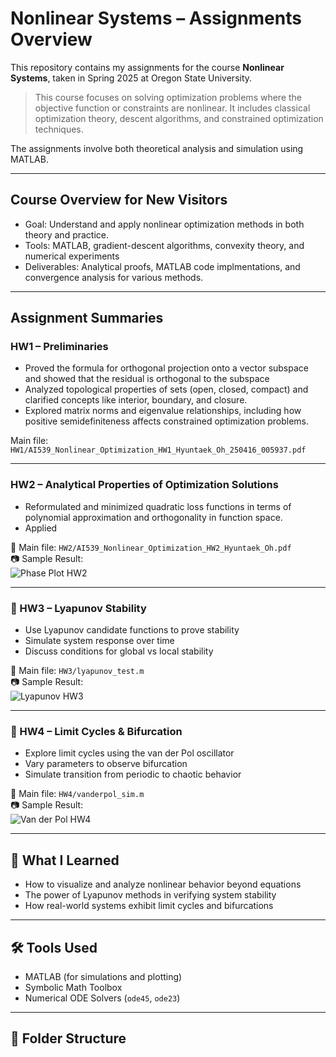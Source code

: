# Nonlinear Systems – Assignments Overview

This repository contains my assignments for the course **Nonlinear Systems**, taken in Spring 2025 at Oregon State University.

> This course focuses on solving optimization problems where the objective function or constraints are nonlinear. It includes classical optimization theory, descent algorithms, and constrained optimization techniques.

The assignments involve both theoretical analysis and simulation using MATLAB.

---

## Course Overview for New Visitors

- Goal: Understand and apply nonlinear optimization methods in both theory and practice.
- Tools: MATLAB, gradient-descent algorithms, convexity theory, and numerical experiments
- Deliverables: Analytical proofs, MATLAB code implmentations, and convergence analysis for various methods. 

---

## Assignment Summaries

### HW1 – Preliminaries

- Proved the formula for orthogonal projection onto a vector subspace and showed that the residual is orthogonal to the subspace
- Analyzed topological properties of sets (open, closed, compact) and clarified concepts like interior, boundary, and closure.
- Explored matrix norms and eigenvalue relationships, including how positive semidefiniteness affects constrained optimization problems.

Main file: `HW1/AI539_Nonlinear_Optimization_HW1_Hyuntaek_Oh_250416_005937.pdf`  

---

### HW2 – Analytical Properties of Optimization Solutions

- Reformulated and minimized quadratic loss functions in terms of polynomial approximation and orthogonality in function space.
- Applied 

📄 Main file: `HW2/AI539_Nonlinear_Optimization_HW2_Hyuntaek_Oh.pdf`  
📷 Sample Result:  
![Phase Plot HW2](./images/hw2_phase_plane.png)

---

### 🔹 HW3 – Lyapunov Stability

- Use Lyapunov candidate functions to prove stability
- Simulate system response over time
- Discuss conditions for global vs local stability

📄 Main file: `HW3/lyapunov_test.m`  
📷 Sample Result:  
![Lyapunov HW3](./images/hw3_lyapunov_surface.png)

---

### 🔹 HW4 – Limit Cycles & Bifurcation

- Explore limit cycles using the van der Pol oscillator
- Vary parameters to observe bifurcation
- Simulate transition from periodic to chaotic behavior

📄 Main file: `HW4/vanderpol_sim.m`  
📷 Sample Result:  
![Van der Pol HW4](./images/hw4_vdp_cycle.png)

---

## 🧠 What I Learned

- How to visualize and analyze nonlinear behavior beyond equations
- The power of Lyapunov methods in verifying system stability
- How real-world systems exhibit limit cycles and bifurcations

---

## 🛠️ Tools Used

- MATLAB (for simulations and plotting)
- Symbolic Math Toolbox
- Numerical ODE Solvers (`ode45`, `ode23`)

---

## 📁 Folder Structure

